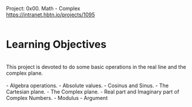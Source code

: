 Project: 0x00. Math - Complex<br>
https://intranet.hbtn.io/projects/1095<br>
<br>
# Learning Objectives<br>
<br>
This project is devoted to do some basic operations in the real line and the complex plane.<br>
<br>
- Algebra operations.
- Absolute values.
- Cosinus and Sinus.
- The Cartesian plane.
- The Complex plane.
- Real part and Imaginary part of Complex Numbers.
- Modulus
- Argument
<br>